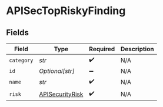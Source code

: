 # APISecTopRiskyFinding


## Fields

| Field                                                     | Type                                                      | Required                                                  | Description                                               |
| --------------------------------------------------------- | --------------------------------------------------------- | --------------------------------------------------------- | --------------------------------------------------------- |
| `category`                                                | *str*                                                     | :heavy_check_mark:                                        | N/A                                                       |
| `id`                                                      | *Optional[str]*                                           | :heavy_minus_sign:                                        | N/A                                                       |
| `name`                                                    | *str*                                                     | :heavy_check_mark:                                        | N/A                                                       |
| `risk`                                                    | [APISecurityRisk](../../models/shared/apisecurityrisk.md) | :heavy_check_mark:                                        | N/A                                                       |